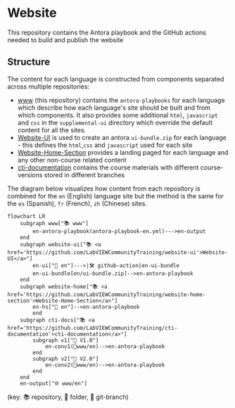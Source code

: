 # Website
This repository contains the Antora playbook and the GitHub actions needed to build and publish the website

## Structure

The content for each language is constructed from components separated across multiple repositories:

* [www](#Website) (this repository) contains the `antora-playbooks` for each language which describe how each language's site should be built and from which components. It also provides some additional `html`, `javascript` and `css` in the `supplemental-ui` directory which override the default content for all the sites.
* [Website-UI](https://github.com/LabVIEWCommunityTraining/website-ui) is used to create an antora `ui-bundle.zip` for each language - this defines the `html`,`css` and `javascript` used for each site
* [Website-Home-Section](https://github.com/LabVIEWCommunityTraining/website-home-section) provides a landing paged for each language and any other non-course related content
* [cti-documentation](https://github.com/LabVIEWCommunityTraining/cti-documentation) contains the course materials with different course-versions stored in different branches

The diagram below visualizes how content from each repository is combined for the `en` (English) language site but the method is the same for the `es` (Spanish), `fr` (French), `zh` (Chinese) sites.

```mermaid
flowchart LR
    subgraph www["📚 www"]
        en-antora-playbook(antora-playbook-en.yml)--->en-output
    end
    subgraph website-ui["📚 <a href='https://github.com/LabVIEWCommunityTraining/website-ui'>Website-UI</a>"]
        en-ui["📂 en"]--->|🛠️ github-action|en-ui-bundle
        en-ui-bundle[en/ui-bundle.zip]-->en-antora-playbook
    end
    subgraph website-home["📚 <a href='https://github.com/LabVIEWCommunityTraining/website-home-section'>Website-Home-Section</a>"]
        en-hs["📂 en"]-->en-antora-playbook
        end
    subgraph cti-docs["📚 <a href='https://github.com/LabVIEWCommunityTraining/cti-documentation'>cti-documentation</a>"]
        subgraph v1["🌿 V1.0"]
            en-conv1(📂www/en)-->en-antora-playbook
        end
        subgraph v2["🌿 V2.0"]
            en-conv2(📂www/en)-->en-antora-playbook
        end
    end
    en-output["🌐 www/en"]
```

(key: 📚 repository, 📂 folder, 🌿 git-branch)